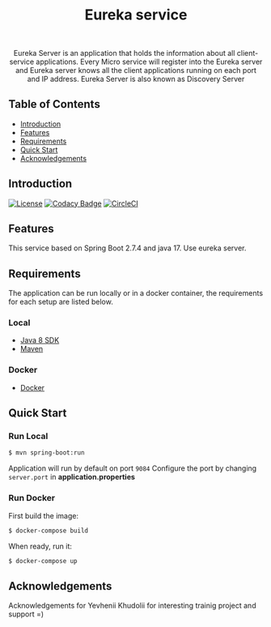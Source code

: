 <h1 align="center"> Eureka service </h1> <br>

<p align="center">
  Eureka Server is an application that holds the information about all client-service applications. Every Micro service will register into the
  Eureka server and Eureka server knows all the client applications running on each port and IP address. Eureka Server is also known as Discovery
  Server
</p>


## Table of Contents

- [Introduction](#introduction)
- [Features](#features)
- [Requirements](#requirements)
- [Quick Start](#quick-start)
- [Acknowledgements](#acknowledgements)




## Introduction

[![License](https://img.shields.io/badge/License-Apache%202.0-blue.svg)](https://opensource.org/licenses/Apache-2.0)
[![Codacy Badge](https://api.codacy.com/project/badge/Grade/e91606af4a364076a7058c5ea1c006a8)](https://www.codacy.com/app/joneubank/microservice-template-java?utm_source=github.com&amp;utm_medium=referral&amp;utm_content=overture-stack/microservice-template-java&amp;utm_campaign=Badge_Grade)
[![CircleCI](https://circleci.com/gh/overture-stack/microservice-template-java/tree/master.svg?style=shield)](https://circleci.com/gh/overture-stack/microservice-template-java/tree/master)

## Features
This service based on Spring Boot 2.7.4 and java 17. 
Use eureka server.


## Requirements
The application can be run locally or in a docker container, the requirements for each setup are listed below.


### Local
* [Java 8 SDK](http://www.oracle.com/technetwork/java/javase/downloads/jdk8-downloads-2133151.html)
* [Maven](https://maven.apache.org/download.cgi)

### Docker
* [Docker](https://www.docker.com/get-docker)


## Quick Start

### Run Local
```bash
$ mvn spring-boot:run
```

Application will run by default on port `9084`
Configure the port by changing `server.port` in __application.properties__


### Run Docker

First build the image:
```bash
$ docker-compose build
```

When ready, run it:
```bash
$ docker-compose up
```

## Acknowledgements
Acknowledgements for Yevhenii Khudolii for interesting trainig project and support =)
